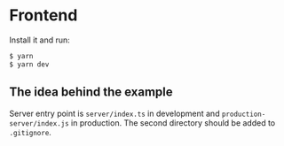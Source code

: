 # Frontend #

Install it and run:

```bash
$ yarn
$ yarn dev
```

## The idea behind the example

Server entry point is `server/index.ts` in development and
`production-server/index.js` in production. The second directory should be
added to `.gitignore`.

